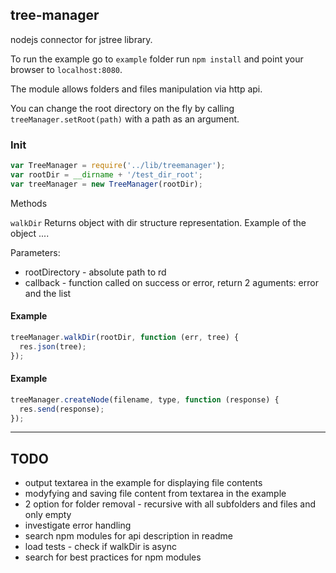 ## tree-manager

nodejs connector for jstree library.

To run the example go to `example` folder run `npm install` and point your browser to `localhost:8080`.

The module allows folders and files manipulation via http api.

You can change the root directory on the fly by calling `treeManager.setRoot(path)` with a path as an argument.

### Init

```javascript
var TreeManager = require('../lib/treemanager');
var rootDir = __dirname + '/test_dir_root';
var treeManager = new TreeManager(rootDir);
```

Methods

`walkDir`
Returns object with dir structure representation.
Example of the object ....

Parameters:
* rootDirectory - absolute path to rd
* callback - function called on success or error, return 2 aguments: error and the list

#### Example
```javascript
treeManager.walkDir(rootDir, function (err, tree) {
  res.json(tree);
});
```

#### Example
```javascript
treeManager.createNode(filename, type, function (response) {
  res.send(response);
});
```

<hr>

## TODO

* output textarea in the example for displaying file contents
* modyfying and saving file content from textarea in the example
* 2 option for folder removal - recursive with all subfolders and files and only empty
* investigate error handling
* search npm modules for api description in readme
* load tests - check if walkDir is async
* search for best practices for npm modules